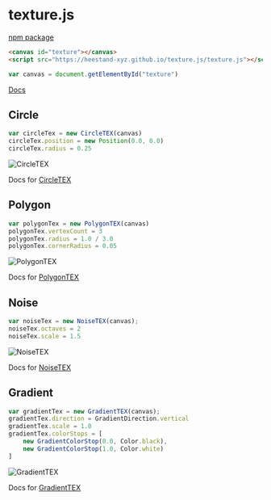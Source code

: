 # texture.js

[npm package](https://www.npmjs.com/package/texture-js-package)

```html
<canvas id="texture"></canvas>
<script src="https://heestand-xyz.github.io/texture.js/texture.js"></script>
```

```js
var canvas = document.getElementById("texture")
```

[Docs](https://heestand-xyz.github.io/texture.js/docs/)


## Circle

```js
var circleTex = new CircleTEX(canvas)
circleTex.position = new Position(0.0, 0.0)
circleTex.radius = 0.25
```

![CircleTEX](https://heestand-xyz.github.io/texture.js/renders/CircleTEX.jpeg)

Docs for [CircleTEX](https://heestand-xyz.github.io/texture.js/docs/classes/circletex.html)

## Polygon

```js
var polygonTex = new PolygonTEX(canvas)
polygonTex.vertexCount = 3
polygonTex.radius = 1.0 / 3.0
polygonTex.cornerRadius = 0.05
```

![PolygonTEX](https://heestand-xyz.github.io/texture.js/renders/PolygonTEX.jpeg)

Docs for [PolygonTEX](https://heestand-xyz.github.io/texture.js/docs/classes/polygontex.html)

## Noise

```js
var noiseTex = new NoiseTEX(canvas);
noiseTex.octaves = 2
noiseTex.scale = 1.5
```

![NoiseTEX](https://heestand-xyz.github.io/texture.js/renders/NoiseTEX.jpeg)

Docs for [NoiseTEX](https://heestand-xyz.github.io/texture.js/docs/classes/noisetex.html)

## Gradient

```js
var gradientTex = new GradientTEX(canvas);
gradientTex.direction = GradientDirection.vertical
gradientTex.scale = 1.0
gradientTex.colorStops = [
    new GradientColorStop(0.0, Color.black),
    new GradientColorStop(1.0, Color.white)
]
```

![GradientTEX](https://heestand-xyz.github.io/texture.js/renders/GradientTEX.jpeg)

Docs for [GradientTEX](https://heestand-xyz.github.io/texture.js/docs/classes/gradienttex.html)
